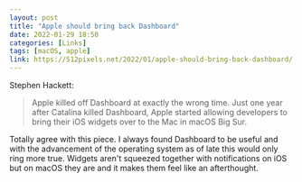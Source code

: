 ```yaml
---
layout: post
title: "Apple should bring back Dashboard"
date: 2022-01-29 18:50
categories: [Links]
tags: [macOS, apple]
link: https://512pixels.net/2022/01/apple-should-bring-back-dashboard/
---
```


Stephen Hackett:

>Apple killed off Dashboard at exactly the wrong time. Just one year after Catalina killed Dashboard, Apple started allowing developers to bring their iOS widgets over to the Mac in macOS Big Sur.

Totally agree with this piece. I always found Dashboard to be useful and with the advancement of the operating system as of late this would only ring more true. Widgets aren't squeezed together with notifications on iOS but on macOS they are and it makes them feel like an afterthought.
